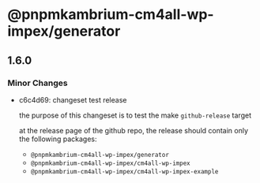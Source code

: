 # @pnpmkambrium-cm4all-wp-impex/generator

## 1.6.0

### Minor Changes

- c6c4d69: changeset test release

  the purpose of this changeset is to test the make `github-release` target

  at the release page of the github repo, the release should contain only the following packages:

  - `@pnpmkambrium-cm4all-wp-impex/generator`
  - `@pnpmkambrium-cm4all-wp-impex/cm4all-wp-impex`
  - `@pnpmkambrium-cm4all-wp-impex/cm4all-wp-impex-example`
